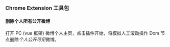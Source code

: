 ### Chrome Extension 工具包

#### 删除个人所有公开微博

打开 PC (vue 框架) 微博个人主页，点击插件开始，将模拟人工滚动操作 Dom 节点删除*个人公开可见*微博。
